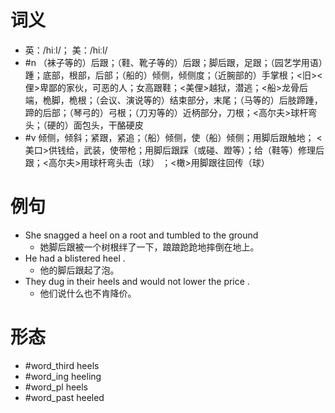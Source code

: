 # 词义
- 英：/hiːl/； 美：/hiːl/
- #n （袜子等的）后跟；（鞋、靴子等的）后跟；脚后跟，足跟；（园艺学用语）踵；底部，根部，后部；（船的）倾侧，倾侧度；（近腕部的）手掌根；<旧><俚>卑鄙的家伙，可恶的人；女高跟鞋；<美俚>越狱，潜逃；<船>龙骨后端，桅脚，桅根；（会议、演说等的）结束部分，末尾；（马等的）后肢蹄踵，蹄的后部；（琴弓的）弓根；（刀刃等的）近柄部分，刀根；<高尔夫>球杆弯头；（硬的）面包头，干酪硬皮
- #v 倾侧，倾斜；紧跟，紧追；（船）倾侧，使（船）倾侧；用脚后跟触地； <美口>供钱给，武装，使带枪；用脚后跟踩（或碰、蹬等）；给（鞋等）修理后跟；<高尔夫>用球杆弯头击（球） ；<橄>用脚跟往回传（球）
# 例句
- She snagged a heel on a root and tumbled to the ground
	- 她脚后跟被一个树根绊了一下，踉踉跄跄地摔倒在地上。
- He had a blistered heel .
	- 他的脚后跟起了泡。
- They dug in their heels and would not lower the price .
	- 他们说什么也不肯降价。
# 形态
- #word_third heels
- #word_ing heeling
- #word_pl heels
- #word_past heeled

